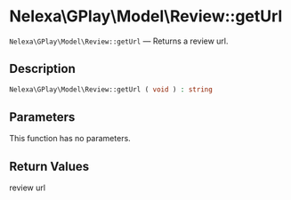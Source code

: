 # Nelexa\GPlay\Model\Review::getUrl
`Nelexa\GPlay\Model\Review::getUrl` — Returns a review url.

## Description
```php
Nelexa\GPlay\Model\Review::getUrl ( void ) : string
```

## Parameters
This function has no parameters.

## Return Values
review url

